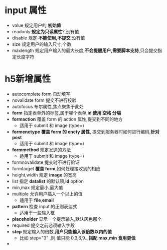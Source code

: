 # input 属性

*   value  规定用户的 **初始值**
*   readonly **规定为只读属性**?,没有值
*    disable  规定 **不能使用,不提交**,没有值
*   size  规定用户的输入尺寸,个数
*   maxlength  规定用户输入的最大长度,**不会提醒用户,需要脚本支持**,只会提交指定长度字符

# h5新增属性

*   autocomplete  form 自动填写
*   novalidate  form 提交不进行校验
*   autofocus  布尔属性,焦点聚焦于此处
*   **form**  指定表单外的标签,属于哪个表单,**id 使用 空格 分隔**
*   **formaction**  覆盖 form 的 action 属性,提交到不同的地方
    *   适用于 submit 和 image  (type=)
*   **formenctype**  **覆盖 form 的 encty 属性**, 提交到服务器时如何进行编码,**针对 post**
    *   适用于 submit 和 image  (type=)
*   **formmethod**  规定发送的方法
    *   适用于 submit 和 image  (type=)
*   formnovalidate  提交时不进行验证
*   formtarget  **覆盖 form**,如何处理接收到的相应
*   height,width  规定 **image** 的宽高
*   list  指定 **datalist** 的默认项,**id** option
*   min,max  规定最小,最大值
*   multiple  允许用户插入一个以上的值
    *   适用于 **file**,**email**
*   **pattern**  检查 input 的正则表达式
    *   适用于一些输入框
*   **placeholder**  显示一个提示输入,默认灰色那个
*   required  提交之前必须输入字段
*   **step**  规定输入的倍数,**用户只能输入该倍数以内的值**
    *   比如 step="3" ,则 值只能 0,3,6,9..,**搭配 max,min 食用更佳**
*   